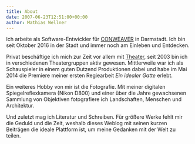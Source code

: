 ```yaml
---
title: About
date: 2007-06-23T12:51:00+00:00
author: Mathias Wellner
---
```

Ich arbeite als Software-Entwickler für [CONWEAVER](http://www.conweaver.com) in Darmstadt. Ich bin seit Oktober 2016 in der Stadt und immer noch am Einleben und Entdecken.

Privat beschäftige ich mich zur Zeit vor allem mit [Theater](https://mwellner.de/theater), seit 2003 bin ich in verschiedenen Theatergruppen aktiv gewesen. Mittlerweile war ich als Schauspieler in einem guten Dutzend Produktionen dabei und habe im Mai 2014 die Premiere meiner ersten Regiearbeit *Ein idealer Gatte* erlebt. 

Ein weiteres Hobby von mir ist die Fotografie. Mit meiner digitalen Spiegelreflexkamera (Nikon D800) und einer über die Jahre gewachsenen Sammlung von Objektiven fotografiere ich Landschaften, Menschen und Architektur. 

Und zuletzt mag ich Literatur und Schreiben. Für größere Werke fehlt mir die Geduld und die Zeit, weshalb dieses Weblog mit seinen kurzen Beiträgen die ideale Plattform ist, um meine Gedanken mit der Welt zu teilen.
